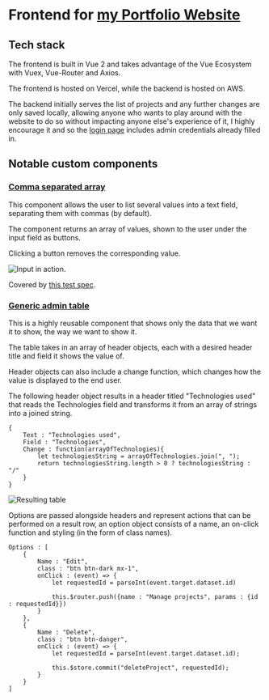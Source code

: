 # Frontend for [my Portfolio Website](https://portfolio-frontend-4lvdpvifl-marinakrsticrf-gmailcom.vercel.app/#/)

## Tech stack

The frontend is built in Vue 2 and takes advantage of the Vue Ecosystem with Vuex, Vue-Router and Axios.

The frontend is hosted on Vercel, while the backend is hosted on AWS.

The backend initially serves the list of projects and any further changes are only saved locally, allowing anyone who wants to play around with the website to do so without impacting anyone else's experience of it, I highly encourage it and so the
[login page](https://portfolio-frontend-4lvdpvifl-marinakrsticrf-gmailcom.vercel.app/#/login) includes admin credentials already filled in.

## Notable custom components

### [Comma separated array](https://github.com/techbabette/Portfolio-Frontend/blob/master/src/components/inputs/TextArray.vue)

This component allows the user to list several values into a text field, separating them with commas (by default).

The component returns an array of values, shown to the user under the input field as buttons.

Clicking a button removes the corresponding value.

![Input in action.](https://i.imgur.com/FrecYcr.gif "Input in action")

Covered by [this test spec](https://github.com/techbabette/Portfolio-Frontend/blob/master/src/components/inputs/TextArray.cy.js).

### [Generic admin table](https://github.com/techbabette/Portfolio-Frontend/blob/master/src/components/adminComponents/AdminGenericTable.vue)

This is a highly reusable component that shows only the data that we want it to show, the way we want to show it.

The table takes in an array of header objects, each with a desired header title and field it shows the value of.

Header objects can also include a change function, which changes how the value is displayed to the end user.

The following header object results in a header titled "Technologies used" that reads the Technologies field and transforms it from an array of strings into a joined string.

```
{
    Text : "Technologies used",
    Field : "Technologies",
    Change : function(arrayOfTechnologies){
        let technologiesString = arrayOfTechnologies.join(", ");
        return technologiesString.length > 0 ? technologiesString : "/"
    }
}
```


![Resulting table](https://i.imgur.com/TP2MNLL.png "Resulting table")

Options are passed alongside headers and represent actions that can be performed on a result row, an option object consists of a name, an on-click function and styling (in the form of class names).

```
Options : [
    {
        Name : "Edit",
        class : "btn btn-dark mx-1", 
        onClick : (event) => {
            let requestedId = parseInt(event.target.dataset.id)

            this.$router.push({name : "Manage projects", params : {id : requestedId}})
        }
    },
    {
        Name : "Delete",
        class : "btn btn-danger",
        onClick : (event) => {
            let requestedId = parseInt(event.target.dataset.id);

            this.$store.commit("deleteProject", requestedId);
        }
    }
]
```
